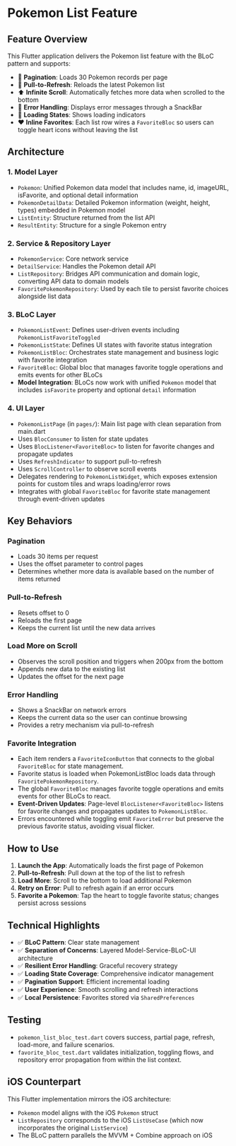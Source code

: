 # Pokemon List Feature

## Feature Overview

This Flutter application delivers the Pokemon list feature with the BLoC pattern and supports:

- 📱 **Pagination**: Loads 30 Pokemon records per page
- 🔄 **Pull-to-Refresh**: Reloads the latest Pokemon list
- ⬆️ **Infinite Scroll**: Automatically fetches more data when scrolled to the bottom
- 🎯 **Error Handling**: Displays error messages through a SnackBar
- 🔄 **Loading States**: Shows loading indicators
- ❤️ **Inline Favorites**: Each list row wires a `FavoriteBloc` so users can toggle heart icons without leaving the list

## Architecture

### 1. Model Layer
- `Pokemon`: Unified Pokemon data model that includes name, id, imageURL, isFavorite, and optional detail information
- `PokemonDetailData`: Detailed Pokemon information (weight, height, types) embedded in Pokemon model
- `ListEntity`: Structure returned from the list API
- `ResultEntity`: Structure for a single Pokemon entry

### 2. Service & Repository Layer
- `PokemonService`: Core network service
- `DetailService`: Handles the Pokemon detail API
- `ListRepository`: Bridges API communication and domain logic, converting API data to domain models
- `FavoritePokemonRepository`: Used by each tile to persist favorite choices alongside list data

### 3. BLoC Layer
- `PokemonListEvent`: Defines user-driven events including `PokemonListFavoriteToggled`
- `PokemonListState`: Defines UI states with favorite status integration
- `PokemonListBloc`: Orchestrates state management and business logic with favorite integration
- `FavoriteBloc`: Global bloc that manages favorite toggle operations and emits events for other BLoCs
- **Model Integration**: BLoCs now work with unified `Pokemon` model that includes `isFavorite` property and optional `detail` information

### 4. UI Layer
- `PokemonListPage` (in `pages/`): Main list page with clean separation from main.dart
- Uses `BlocConsumer` to listen for state updates
- Uses `BlocListener<FavoriteBloc>` to listen for favorite changes and propagate updates
- Uses `RefreshIndicator` to support pull-to-refresh
- Uses `ScrollController` to observe scroll events
- Delegates rendering to `PokemonListWidget`, which exposes extension points for custom tiles and wraps loading/error rows
- Integrates with global `FavoriteBloc` for favorite state management through event-driven updates

## Key Behaviors

### Pagination
- Loads 30 items per request
- Uses the offset parameter to control pages
- Determines whether more data is available based on the number of items returned

### Pull-to-Refresh
- Resets offset to 0
- Reloads the first page
- Keeps the current list until the new data arrives

### Load More on Scroll
- Observes the scroll position and triggers when 200px from the bottom
- Appends new data to the existing list
- Updates the offset for the next page

### Error Handling
- Shows a SnackBar on network errors
- Keeps the current data so the user can continue browsing
- Provides a retry mechanism via pull-to-refresh

### Favorite Integration
- Each item renders a `FavoriteIconButton` that connects to the global `FavoriteBloc` for state management.
- Favorite status is loaded when PokemonListBloc loads data through `FavoritePokemonRepository`.
- The global `FavoriteBloc` manages favorite toggle operations and emits events for other BLoCs to react.
- **Event-Driven Updates**: Page-level `BlocListener<FavoriteBloc>` listens for favorite changes and propagates updates to `PokemonListBloc`.
- Errors encountered while toggling emit `FavoriteError` but preserve the previous favorite status, avoiding visual flicker.

## How to Use

1. **Launch the App**: Automatically loads the first page of Pokemon
2. **Pull-to-Refresh**: Pull down at the top of the list to refresh
3. **Load More**: Scroll to the bottom to load additional Pokemon
4. **Retry on Error**: Pull to refresh again if an error occurs
5. **Favorite a Pokemon**: Tap the heart to toggle favorite status; changes persist across sessions

## Technical Highlights

- ✅ **BLoC Pattern**: Clear state management
- ✅ **Separation of Concerns**: Layered Model-Service-BLoC-UI architecture
- ✅ **Resilient Error Handling**: Graceful recovery strategy
- ✅ **Loading State Coverage**: Comprehensive indicator management
- ✅ **Pagination Support**: Efficient incremental loading
- ✅ **User Experience**: Smooth scrolling and refresh interactions
- ✅ **Local Persistence**: Favorites stored via `SharedPreferences`

## Testing

- `pokemon_list_bloc_test.dart` covers success, partial page, refresh, load-more, and failure scenarios.
- `favorite_bloc_test.dart` validates initialization, toggling flows, and repository error propagation from within the list context.

## iOS Counterpart

This Flutter implementation mirrors the iOS architecture:
- `Pokemon` model aligns with the iOS `Pokemon` struct
- `ListRepository` corresponds to the iOS `ListUseCase` (which now incorporates the original `ListService`)
- The BLoC pattern parallels the MVVM + Combine approach on iOS
